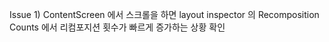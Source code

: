 Issue 1) ContentScreen 에서 스크롤을 하면 layout inspector 의 Recomposition Counts 에서 리컴포지션 횟수가 빠르게 증가하는 상황 확인